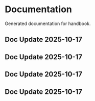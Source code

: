 # Documentation

Generated documentation for handbook.

## Doc Update 2025-10-17

## Doc Update 2025-10-17

## Doc Update 2025-10-17

## Doc Update 2025-10-17
